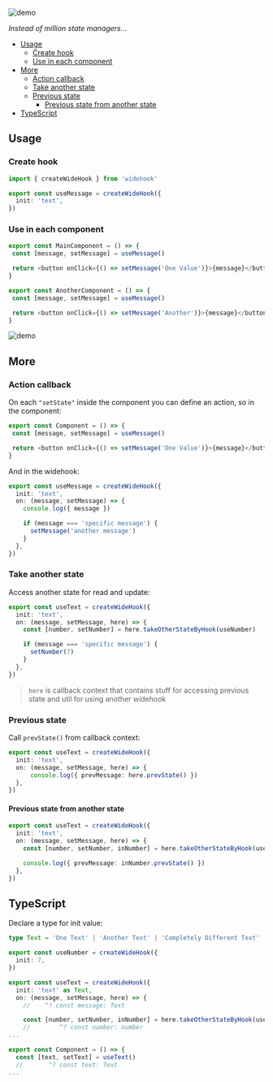 ![demo](https://raw.githubusercontent.com/yorkblansh/widehook.js/master/demo/logo.png)

*Instead of million state managers...*

- [Usage](#usage)
  - [Create hook](#create-hook)
  - [Use in each component](#use-in-each-component)
- [More](#more)
  - [Action callback](#action-callback)
  - [Take another state](#take-another-state)
  - [Previous state](#previous-state)
    - [Previous state from another state](#previous-state-from-another-state)
- [TypeScript](#typescript)

## Usage

### Create hook

<!-- Create wide hook with initial value -->

```ts
import { createWideHook } from 'widehook'

export const useMessage = createWideHook({
  init: 'text',
})
```

### Use in each component

```ts
export const MainComponent = () => {
 const [message, setMessage] = useMessage()

 return <button onClick={() => setMessage('One Value')}>{message}</button>
}

export const AnotherComponent = () => {
 const [message, setMessage] = useMessage()

 return <button onClick={() => setMessage('Another')}>{message}</button>
}
```

![demo](https://raw.githubusercontent.com/yorkblansh/widehook.js/master/demo/demo.gif)

## More

### Action callback

On each `"setState"` inside the component you can define an action,
so in the component:

```ts
export const Component = () => {
 const [message, setMessage] = useMessage()

 return <button onClick={() => setMessage('One Value')}>{message}</button>
}

```

And in the widehook:

```ts
export const useMessage = createWideHook({
  init: 'text',
  on: (message, setMessage) => {
    console.log({ message })

    if (message === 'specific message') {
      setMessage('another message')
    }
  },
})
```

### Take another state

Access another state for read and update:

```ts
export const useText = createWideHook({
  init: 'text',
  on: (message, setMessage, here) => {
    const [number, setNumber] = here.takeOtherStateByHook(useNumber)

    if (message === 'specific message') {
      setNumber(7)
    }
  },
})

```

> `here` is callback context that contains stuff for accessing previous state and util for using another widehook

### Previous state

Call `prevState()` from callback context:

```ts
export const useText = createWideHook({
  init: 'text',
  on: (message, setMessage, here) => { 
      console.log({ prevMessage: here.prevState() })
  },
})
```

#### Previous state from another state

```ts
export const useText = createWideHook({
  init: 'text',
  on: (message, setMessage, here) => {
    const [number, setNumber, inNumber] = here.takeOtherStateByHook(useNumber)

    console.log({ prevMessage: inNumber.prevState() })
  },
})
```

## TypeScript

Declare a type for init value:

```ts
type Text = 'One Text' | 'Another Text' | 'Completely Different Text'

export const useNumber = createWideHook({
  init: 7,
})

export const useText = createWideHook({
  init: 'text' as Text,
  on: (message, setMessage, here) => {
    //    ^? const message: Text

    const [number, setNumber, inNumber] = here.takeOtherStateByHook(useNumber)
    //        ^? const number: number
...

export const Component = () => {
  const [text, setText] = useText()
  //       ^? const text: Text
...
```
